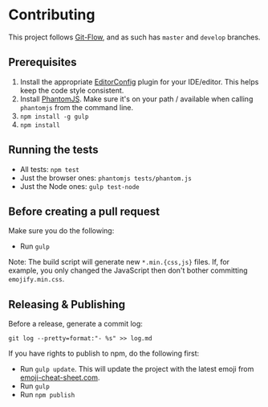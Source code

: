 Contributing
===

This project follows [Git-Flow](http://nvie.com/posts/a-successful-git-branching-model/), and as such has ``master`` and ``develop`` branches.

## Prerequisites

1. Install the appropriate [EditorConfig](http://editorconfig.org) plugin for your IDE/editor. This helps keep the code style consistent.
2. Install [PhantomJS](http://phantomjs.org). Make sure it's on your path / available when calling `phantomjs` from the command line.
2. `npm install -g gulp`
3. `npm install`

## Running the tests

- All tests: `npm test`
- Just the browser ones: `phantomjs tests/phantom.js`
- Just the Node ones: `gulp test-node`

## Before creating a pull request

Make sure you do the following:

- Run `gulp`

Note: The build script will generate new `*.min.{css,js}` files. If, for example, you only changed the JavaScript then don't bother committing `emojify.min.css`.

## Releasing & Publishing

Before a release, generate a commit log:

```
git log --pretty=format:"- %s" >> log.md
```

If you have rights to publish to npm, do the following first:

- Run `gulp update`. This will update the project with the latest emoji from [emoji-cheat-sheet.com](http://www.emoji-cheat-sheet.com).
- Run `gulp`
- Run `npm publish`
